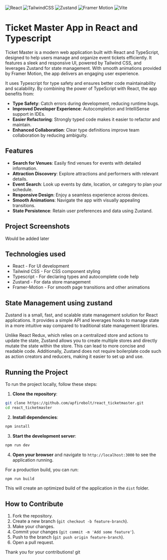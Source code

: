 ![React](https://img.shields.io/badge/react-%2320232a.svg?style=for-the-badge&logo=react&logoColor=%2361DAFB)
![TailwindCSS](https://img.shields.io/badge/tailwindcss-%2338B2AC.svg?style=for-the-badge&logo=tailwind-css&logoColor=white)
![Zustand](https://img.shields.io/badge/zustand-%23000000.svg?style=for-the-badge&logo=zustand&logoColor=white)
![Framer Motion](https://img.shields.io/badge/framer--motion-%23000000.svg?style=for-the-badge&logo=framer&logoColor=white)
![Vite](https://img.shields.io/badge/vite-%23646CFF.svg?style=for-the-badge&logo=vite&logoColor=white)

# Ticket Master App in React and Typescript

Ticket Master is a modern web application built with React and TypeScript, designed to help users manage and organize event tickets efficiently. It features a sleek and responsive UI, powered by Tailwind CSS, and leverages Zustand for state management. With smooth animations provided by Framer Motion, the app delivers an engaging user experience.

It uses Typescript for type safety and ensures better code maintainability and scalability. By combining the power of TypeScript with React, the app benefits from:

- **Type Safety**: Catch errors during development, reducing runtime bugs.
- **Improved Developer Experience**: Autocompletion and IntelliSense support in IDEs.
- **Easier Refactoring**: Strongly typed code makes it easier to refactor and maintain.
- **Enhanced Collaboration**: Clear type definitions improve team collaboration by reducing ambiguity.

## Features

- **Search for Venues**: Easily find venues for events with detailed information.
- **Attraction Discovery**: Explore attractions and performers with relevant details.
- **Event Search**: Look up events by date, location, or category to plan your schedule.
- **Responsive Design**: Enjoy a seamless experience across devices.
- **Smooth Animations**: Navigate the app with visually appealing transitions.
- **State Persistence**: Retain user preferences and data using Zustand.

## Project Screenshots

Would be added later

## Technologies used

* React - For UI development
* Tailwind CSS - For CSS component styling
* Typescript - For declaring types and autocomplete code help
* Zustand - For data store management
* Framer-Motion - For smooth page transitions and other animations

## State Management using zustand

Zustand is a small, fast, and scalable state management solution for React applications. It provides a simple API and leverages hooks to manage state in a more intuitive way compared to traditional state management libraries.

Unlike React Redux, which relies on a centralized store and actions to update the state, Zustand allows you to create multiple stores and directly mutate the state within the store. This can lead to more concise and readable code. Additionally, Zustand does not require boilerplate code such as action creators and reducers, making it easier to set up and use.

## Running the Project

To run the project locally, follow these steps:

1. **Clone the repository**:
  ```sh
  git clone https://github.com/apfirebolt/react_ticketmaster.git
  cd react_ticketmaster
  ```

2. **Install dependencies**:
  ```sh
  npm install
  ```

3. **Start the development server**:
  ```sh
  npm run dev
  ```

4. **Open your browser** and navigate to `http://localhost:3000` to see the application running.

For a production build, you can run:
```sh
npm run build
```
This will create an optimized build of the application in the `dist` folder.

## How to Contribute

1. Fork the repository.
2. Create a new branch (`git checkout -b feature-branch`).
3. Make your changes.
4. Commit your changes (`git commit -m 'Add some feature'`).
5. Push to the branch (`git push origin feature-branch`).
6. Open a pull request.

Thank you for your contributions!
git